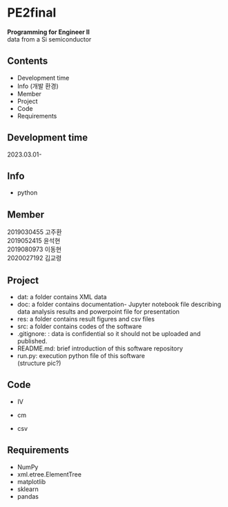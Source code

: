 # PE2final
**Programming for Engineer Ⅱ**   
data from a Si semiconductor

## Contents
- Development time
- Info (개발 환경)
- Member
- Project
- Code
- Requirements

## Development time
2023.03.01-

## Info
- python

## Member
2019030455 고주환   
2019052415 윤석현   
2019080973 이동현   
2020027192 김교령

## Project
- dat: a folder contains XML data
- doc: a folder contains documentation- Jupyter notebook file describing data analysis results and powerpoint file for presentation
- res: a folder contains result figures and csv files
- src: a folder contains codes of the software
- .gitignore: : data is confidential so it should not be uploaded and published.
- README.md: brief introduction of this software repository
- run.py: execution python file of this software   
(structure pic?)

## Code
- IV

- cm

- csv

## Requirements
- NumPy
- xml.etree.ElementTree
- matplotlib
- sklearn
- pandas

